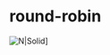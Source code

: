 # round-robin
![N|Solid](https://newsinfo.inquirer.net/files/2023/05/Sen.-Robinhood-Padilla-05172023-03.jpg)]
